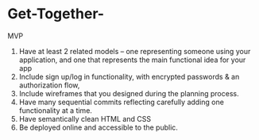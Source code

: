 # Get-Together-

MVP
1. Have at least 2 related models – one representing someone using your application, and one that represents the main functional idea for your app
3. Include sign up/log in functionality, with encrypted passwords & an authorization flow, 
4. Include wireframes that you designed during the planning process.
5. Have many sequential commits reflecting carefully adding one functionality at a time.
6. Have semantically clean HTML and CSS
7. Be deployed online and accessible to the public.
